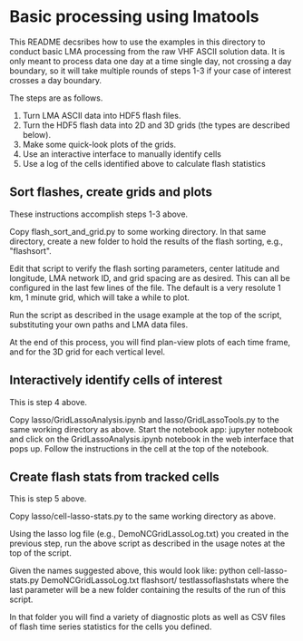 Basic processing using lmatools
===============================

This README decsribes how to use the examples in this directory to conduct basic LMA 
processing from the raw VHF ASCII solution data. It is only meant to process data one day at a time
single day, not crossing a day boundary, so it will take multiple rounds of steps 1-3 if your 
case of interest crosses a day boundary.

The steps are as follows.

1. Turn LMA ASCII data into HDF5 flash files.
2. Turn the HDF5 flash data into 2D and 3D grids (the types are described below).
3. Make some quick-look plots of the grids.
4. Use an interactive interface to manually identify cells
5. Use a log of the cells identified above to calculate flash statistics

Sort flashes, create grids and plots
------------------------------------

These instructions accomplish steps 1-3 above.

Copy flash_sort_and_grid.py to some working directory. In that same directory, create a new folder to hold the results of the flash sorting, e.g., "flashsort".

Edit that script to verify the flash sorting parameters, center latitude and longitude, LMA network ID, and grid spacing are as desired. This can all be configured in the last few lines of the file. The default is a very resolute 1 km, 1 minute grid, which will take a while to plot.

Run the script as described in the usage example at the top of the script, substituting your own paths and LMA data files.

At the end of this process, you will find plan-view plots of each time frame, and for the 3D grid for each vertical level.

Interactively identify cells of interest
----------------------------------------

This is step 4 above.

Copy lasso/GridLassoAnalysis.ipynb and lasso/GridLassoTools.py to the same working directory as above.
Start the notebook app: jupyter notebook
and click on the GridLassoAnalysis.ipynb notebook in the web interface that pops up. Follow the instructions in the cell at the top of the notebook.

Create flash stats from tracked cells
-------------------------------------

This is step 5 above.

Copy lasso/cell-lasso-stats.py to the same working directory as above.

Using the lasso log file (e.g., DemoNCGridLassoLog.txt) you created in the previous step, run the above script as described in the usage notes at the top of the script. 

Given the names suggested above, this would look like:
python cell-lasso-stats.py DemoNCGridLassoLog.txt flashsort/ testlassoflashstats 
where the last parameter will be a new folder containing the results of the run of this script.

In that folder you will find a variety of diagnostic plots as well as CSV files of flash time series statistics for the cells you defined.
